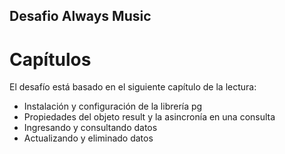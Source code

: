 ## Desafio Always Music
# Capítulos
El desafío está basado en el siguiente capítulo de la lectura:
- Instalación y configuración de la librería pg
- Propiedades del objeto result y la asincronía en una consulta
- Ingresando y consultando datos
- Actualizando y eliminado datos
